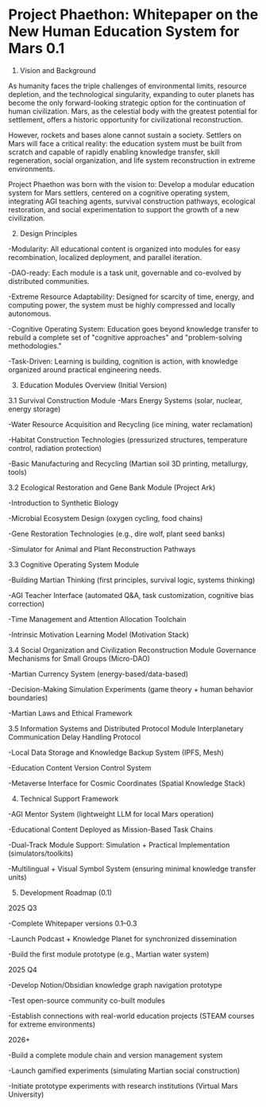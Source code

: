 # Project Phaethon: Whitepaper on the New Human Education System for Mars 0.1

1. Vision and Background

As humanity faces the triple challenges of environmental limits, resource depletion, and the
technological singularity, expanding to outer planets has become the only forward-looking strategic
option for the continuation of human civilization. Mars, as the celestial body with the greatest
potential for settlement, offers a historic opportunity for civilizational reconstruction.

However, rockets and bases alone cannot sustain a society. Settlers on Mars will face a critical 
reality: the education system must be built from scratch and capable of rapidly enabling knowledge 
transfer, skill regeneration, social organization, and life system reconstruction in extreme 
environments.

Project Phaethon was born with the vision to:
Develop a modular education system for Mars settlers, centered on a cognitive operating system, 
integrating AGI teaching agents, survival construction pathways, ecological restoration, and 
social 
experimentation to support the growth of a new civilization.

2. Design Principles

-Modularity:  All educational content is organized into modules for easy recombination, localized 
deployment, and parallel iteration.

-DAO-ready:  Each module is a task unit, governable and co-evolved by distributed communities.

-Extreme Resource Adaptability:  Designed for scarcity of time, energy, and computing power, the 
system must be highly compressed and locally autonomous.

-Cognitive Operating System:  Education goes beyond knowledge transfer to rebuild a complete set 
of "cognitive approaches" and "problem-solving methodologies."

-Task-Driven:  Learning is building, cognition is action, with knowledge organized around 
practical engineering needs.

3. Education Modules Overview (Initial Version)

3.1 Survival Construction Module
-Mars Energy Systems (solar, nuclear, energy storage)

-Water Resource Acquisition and Recycling (ice mining, water reclamation)

-Habitat Construction Technologies (pressurized structures, temperature control, radiation protection)

-Basic Manufacturing and Recycling (Martian soil 3D printing, metallurgy, tools)


3.2 Ecological Restoration and Gene Bank Module (Project Ark)

-Introduction to Synthetic Biology

-Microbial Ecosystem Design (oxygen cycling, food chains)

-Gene Restoration Technologies (e.g., dire wolf, plant seed banks)

-Simulator for Animal and Plant Reconstruction Pathways


3.3 Cognitive Operating System Module

-Building Martian Thinking (first principles, survival logic, systems thinking)

-AGI Teacher Interface (automated Q&A, task customization, cognitive bias correction)

-Time Management and Attention Allocation Toolchain

-Intrinsic Motivation Learning Model (Motivation Stack)


3.4 Social Organization and Civilization Reconstruction Module
Governance Mechanisms for Small Groups (Micro-DAO)


-Martian Currency System (energy-based/data-based)

-Decision-Making Simulation Experiments (game theory + human behavior boundaries)

-Martian Laws and Ethical Framework


3.5 Information Systems and Distributed Protocol Module
Interplanetary Communication Delay Handling Protocol


-Local Data Storage and Knowledge Backup System (IPFS, Mesh)

-Education Content Version Control System

-Metaverse Interface for Cosmic Coordinates (Spatial Knowledge Stack)


4. Technical Support Framework

-AGI Mentor System (lightweight LLM for local Mars operation)

-Educational Content Deployed as Mission-Based Task Chains

-Dual-Track Module Support: Simulation + Practical Implementation (simulators/toolkits)

-Multilingual + Visual Symbol System (ensuring minimal knowledge transfer units)


5. Development Roadmap (0.1)

2025 Q3

-Complete Whitepaper versions 0.1–0.3

-Launch Podcast + Knowledge Planet for synchronized dissemination

-Build the first module prototype (e.g., Martian water system)

2025 Q4

-Develop Notion/Obsidian knowledge graph navigation prototype

-Test open-source community co-built modules

-Establish connections with real-world education projects (STEAM courses for extreme environments)

2026+

-Build a complete module chain and version management system

-Launch gamified experiments (simulating Martian social construction)

-Initiate prototype experiments with research institutions (Virtual Mars University)






